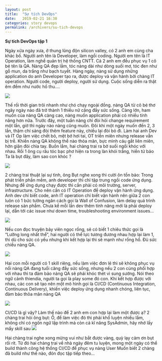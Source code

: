 ```yaml
---
layout: post
title:  "Sự tích DevOps"
date:   2019-02-21 16:30
categories: story devops
permalink: /archivers/su-tich-devops
---
```


**Sự tích DevOps tập 1**

Ngày xửa ngày xưa, ở thung lũng độn silicon valley, có 2 anh em cùng cha khác bố. Người anh tên là Developer, làm ngồi coding. Người em tên là IT Operation, làm nghề quản trị hệ thống CNTT. Cả 2 anh em đều phục vụ 1 cô bé tên là QA.
Nàng QA đẹp lắm, tóc nàng dài như dòng suối mơ, tóc đen như gỗ mun, da trắng như bạch tuyết. Hàng ngày, nàng sử dụng những application do anh Developer tạo ra, được deploy và vận hành bởi chàng IT operation.
Người code, người deploy, người sử dụng. Cuộc sống diễn ra thật êm đềm như nước hồ thu….

![](https://www.guru99.com/images/2-2017/092917_0812_DevOpsTrain1.png)

Thế rồi thời gian trôi nhanh như chó chạy ngoài đồng. nàng QA từ cô bé thơ ngây ngày nào đã trở thành 1 thiếu nữ căng đầy sức sống. Càng lớn, ham muốn của nàng QA càng cao, nàng muốn application phải có nhiều tính năng hơn nữa. Trước đây, một tuần nàng chỉ đòi hỏi change requirement một lần, giờ thì ngày nào nàng cũng muốn. Đôi khi một ngày muốn đến 2, 3 lần, thậm chí sáng đòi thêm feature này, chiều lại đòi bỏ đi. Làm hai anh Dev và IT Op làm việc chết bỏ, mệt bở hơi tai, OT triền miên nhưng release vẫn bị trễ. Khiến nàng QA không thể nào thỏa mãn, bực mình cáu gắt liên miên, hờn giận đòi chia tay.
Buồn lắm, hai chàng trai ra bờ suối ngồi khóc với nhau. Rồi 1 ông cụ râu tóc bạc phơ hiện ra trong làn khói trắng, hiền từ bảo
Ta là bụt đây, làm sao con khóc ?

![](http://giaoducso.vn/upload_file/EMCO_20170121070024truyen-cuoi-3-dieu-uoc.jpg)

2 chàng trai thuật lại sự tình, ông Bụt nghe xong thì cười ôn tồn bảo:
Trong phát triển phần mềm, anh developer thì chỉ tập trung ngồi code ứng dụng. Nhưng để ứng dụng chạy được thì cần phải có môi trường, server, infrastructure. Cho nên cần có IT Operation để deploy vận hành ứng dụng. Anh dev chỉ biết code, anh IT operation chỉ biết vận hành nên giữa 2 con luôn có 1 bức tường ngăn cách gọi là Wall of Confusion, làm delay quá trình release sản phẩm. Chưa kể mỗi lần dev thêm tính năng mới là phải deploy lại, dẫn tới các issue như down time, troubleshooting environment issues…

![](https://dzone.com/storage/temp/7180884-ingraphics-devops-to-agile.png)

Nếu con đọc truyện bảy viên ngọc rồng, sẽ có biết 1 chiêu thức gọi là “Lưỡng long nhất thể”, hai người có thể lực tương đương nhau hợp lại làm 1, thì dù cho sức có yếu nhưng khi kết hợp lại thì sẽ mạnh như rồng hổ. Đủ sức chiều nàng QA.

![](https://blog.testlodge.com/wp-content/uploads/2018/06/what-is-devops-1024x538.png)

Hai con mỗi người có 1 skill riêng, nếu làm việc đơn lẻ thì sẽ không phục vụ nổi nàng QA đang tuổi căng đầy sức sống, nhưng nếu 2 con cùng phối hợp với nhau thì ta đảm bảo nàng QA sẽ phải khóc thét vì sung sướng. Nói theo ngữ cảnh thiendia, người ta gọi là play some đó con. 
Khi kết hợp được với nhau, các con sẽ tạo nên một mô hình gọi là CI/CD (Continuous Integration, Continuous Delivery), khiến việc deploy ứng dụng nhanh chóng, liên tục, đảm bảo thõa mãn nàng QA

![](https://hostadvice.com/wp-content/uploads/2018/03/devopstools1.jpg)

CI/CD là gì vậy? Làm thế nào để 2 anh em con hợp lại làm một được ạ? 2 chàng trai hỏi ông bụt:
Ồ, để làm việc đó thì phải khổ luyện nhiều lắm, không chỉ có ngôn ngữ lập trình mà còn cả kĩ năng SysAdmin, hãy nhớ lấy mấy skill sau
![](https://endocode.com/img/blog/DevOps_Roadmap.png)

Hai chàng trai nghe xong mừng vui như bắt được vàng, quỳ lạy cảm ơn bụt rối rít. Từ đó hai chàng trai về nhà ngày đêm tu luyện, mong một ngày có thể build thành công hệ thống CI/CD để phục vụ nàng User
Muốn biết 2 chàng đã build như thế nào, đón đọc tập tiếp theo…

